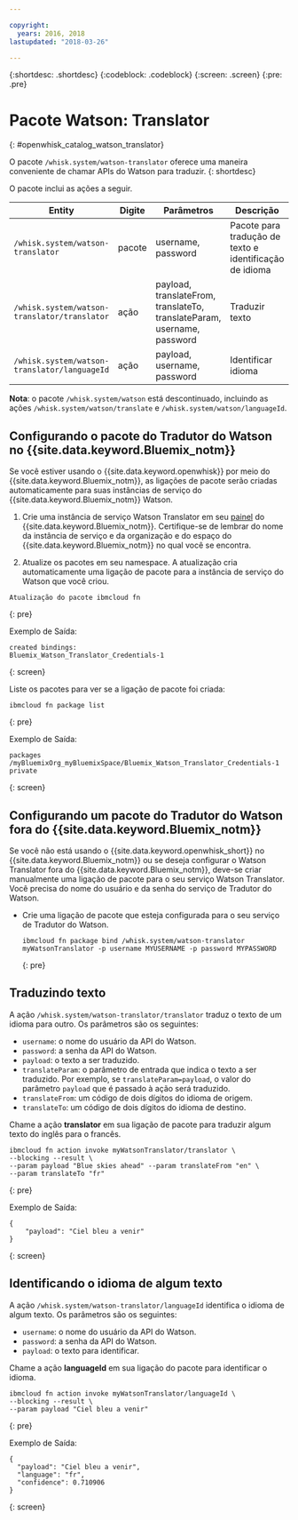 ```yaml
---

copyright:
  years: 2016, 2018
lastupdated: "2018-03-26"

---
```


{:shortdesc: .shortdesc}
{:codeblock: .codeblock}
{:screen: .screen}
{:pre: .pre}

# Pacote Watson: Translator
{: #openwhisk_catalog_watson_translator}

O pacote `/whisk.system/watson-translator` oferece uma maneira conveniente de chamar APIs do Watson para traduzir.
{: shortdesc}

O pacote inclui as ações a seguir.

| Entity | Digite | Parâmetros | Descrição |
| --- | --- | --- | --- |
| `/whisk.system/watson-translator` | pacote | username, password | Pacote para tradução de texto e identificação de idioma  |
| `/whisk.system/watson-translator/translator` | ação | payload, translateFrom, translateTo, translateParam, username, password | Traduzir texto |
| `/whisk.system/watson-translator/languageId` | ação | payload, username, password | Identificar idioma |

**Nota**: o pacote `/whisk.system/watson` está descontinuado, incluindo as ações `/whisk.system/watson/translate` e `/whisk.system/watson/languageId`.

## Configurando o pacote do Tradutor do Watson no {{site.data.keyword.Bluemix_notm}}

Se você estiver usando o {{site.data.keyword.openwhisk}} por meio do {{site.data.keyword.Bluemix_notm}}, as ligações de pacote serão criadas automaticamente
para suas instâncias de serviço do {{site.data.keyword.Bluemix_notm}} Watson.

1. Crie uma instância de serviço Watson Translator em seu [painel](http://console.bluemix.net) do {{site.data.keyword.Bluemix_notm}}. Certifique-se de lembrar do nome da instância de serviço e da organização e do espaço do {{site.data.keyword.Bluemix_notm}} no qual você se encontra.

2. Atualize os pacotes em seu namespace. A atualização cria automaticamente uma ligação de pacote para a instância de serviço do Watson que você criou.
  ```
  Atualização do pacote ibmcloud fn
  ```
  {: pre}

  Exemplo de Saída:
  ```
  created bindings:
  Bluemix_Watson_Translator_Credentials-1
  ```
  {: screen}

  Liste os pacotes para ver se a ligação de pacote foi criada:
  ```
  ibmcloud fn package list
  ```
  {: pre}

  Exemplo de Saída:
  ```
  packages
  /myBluemixOrg_myBluemixSpace/Bluemix_Watson_Translator_Credentials-1 private
  ```
  {: screen}

## Configurando um pacote do Tradutor do Watson fora do {{site.data.keyword.Bluemix_notm}}

Se você não está usando o {{site.data.keyword.openwhisk_short}} no {{site.data.keyword.Bluemix_notm}} ou se deseja configurar o Watson Translator fora do {{site.data.keyword.Bluemix_notm}}, deve-se criar manualmente uma ligação de pacote para o seu serviço Watson Translator. Você precisa do nome do usuário e da senha do serviço de Tradutor do Watson.

- Crie uma ligação de pacote que esteja configurada para o seu serviço de Tradutor do Watson.
  ```
  ibmcloud fn package bind /whisk.system/watson-translator myWatsonTranslator -p username MYUSERNAME -p password MYPASSWORD
  ```
  {: pre}

## Traduzindo texto

A ação `/whisk.system/watson-translator/translator` traduz o texto de um idioma para outro. Os parâmetros são os seguintes:

- `username`: o nome do usuário da API do Watson.
- `password`: a senha da API do Watson.
- `payload`: o texto a ser traduzido.
- `translateParam`: o parâmetro de entrada que indica o texto a ser traduzido. Por exemplo, se `translateParam=payload`, o valor do
parâmetro `payload` que é passado à ação será traduzido.
- `translateFrom`: um código de dois dígitos do idioma de origem.
- `translateTo`: um código de dois dígitos do idioma de destino.

Chame a ação **translator** em sua ligação de pacote para traduzir algum texto do inglês para o francês.
```
ibmcloud fn action invoke myWatsonTranslator/translator \
--blocking --result \
--param payload "Blue skies ahead" --param translateFrom "en" \
--param translateTo "fr"
```
{: pre}

Exemplo de Saída:
```
{
    "payload": "Ciel bleu a venir"
}
```
{: screen}

## Identificando o idioma de algum texto

A ação `/whisk.system/watson-translator/languageId` identifica o idioma de algum texto. Os parâmetros são os seguintes:

- `username`: o nome do usuário da API do Watson.
- `password`: a senha da API do Watson.
- `payload`: o texto para identificar.

Chame a ação **languageId** em sua ligação do pacote para identificar o idioma.
```
ibmcloud fn action invoke myWatsonTranslator/languageId \
--blocking --result \
--param payload "Ciel bleu a venir"
```
{: pre}

Exemplo de Saída:
```
{
  "payload": "Ciel bleu a venir",
  "language": "fr",
  "confidence": 0.710906
}
```
{: screen}

